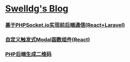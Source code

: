# [Swelldg's Blog](https://swelldg.github.io/)

### [基于PHPSocket.io实现前后端通信(React+Laravel)](/phpsocket)
### [自定义触发式Modal函数组件(React)](/modal)
### [PHP后端生成二维码](/php-qrcode)
